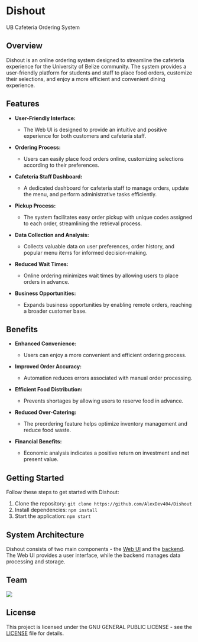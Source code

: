 # Dishout

UB Cafeteria Ordering System

## Overview

Dishout is an online ordering system designed to streamline the cafeteria experience for the University of Belize community. The system provides a user-friendly platform for students and staff to place food orders, customize their selections, and enjoy a more efficient and convenient dining experience.

## Features

- **User-Friendly Interface:**
  - The Web UI is designed to provide an intuitive and positive experience for both customers and cafeteria staff.

- **Ordering Process:**
  - Users can easily place food orders online, customizing selections according to their preferences.

- **Cafeteria Staff Dashboard:**
  - A dedicated dashboard for cafeteria staff to manage orders, update the menu, and perform administrative tasks efficiently.

- **Pickup Process:**
  - The system facilitates easy order pickup with unique codes assigned to each order, streamlining the retrieval process.

- **Data Collection and Analysis:**
  - Collects valuable data on user preferences, order history, and popular menu items for informed decision-making.

- **Reduced Wait Times:**
  - Online ordering minimizes wait times by allowing users to place orders in advance.

- **Business Opportunities:**
  - Expands business opportunities by enabling remote orders, reaching a broader customer base.

## Benefits

- **Enhanced Convenience:**
  - Users can enjoy a more convenient and efficient ordering process.

- **Improved Order Accuracy:**
  - Automation reduces errors associated with manual order processing.

- **Efficient Food Distribution:**
  - Prevents shortages by allowing users to reserve food in advance.

- **Reduced Over-Catering:**
  - The preordering feature helps optimize inventory management and reduce food waste.

- **Financial Benefits:**
  - Economic analysis indicates a positive return on investment and net present value.

## Getting Started

Follow these steps to get started with Dishout:

1. Clone the repository: `git clone https://github.com/AlexDev404/Dishout`
2. Install dependencies: `npm install`
3. Start the application: `npm start`

## System Architecture

Dishout consists of two main components - the [Web UI](https://cafe.ub.edu.bz) and the [backend](https://github.com/AlexDev404/Dishout/). The Web UI provides a user interface, while the backend manages data processing and storage.

## Team

<a href="https://github.com/alexdev404/dishout/graphs/contributors">
  <img src="https://contrib.rocks/image?repo=alexdev404/dishout" />
</a>

## License

This project is licensed under the GNU GENERAL PUBLIC LICENSE - see the [LICENSE](LICENSE) file for details.
